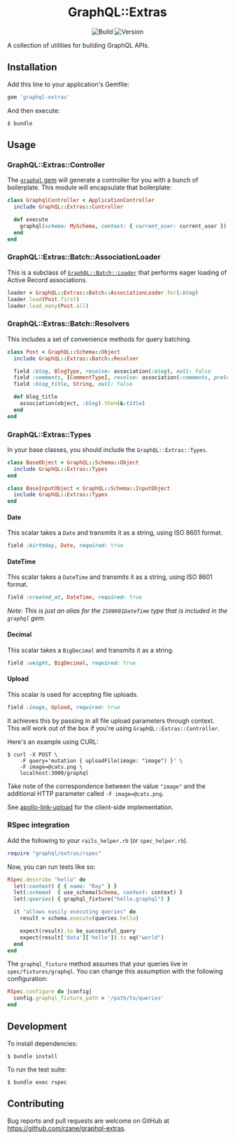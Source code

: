 <h1 align="center">GraphQL::Extras</h1>

<div align="center">

![Build](https://github.com/rzane/graphql-extras/workflows/Build/badge.svg)
![Version](https://img.shields.io/gem/v/graphql-extras)

</div>

A collection of utilities for building GraphQL APIs.

## Installation

Add this line to your application's Gemfile:

```ruby
gem 'graphql-extras'
```

And then execute:

    $ bundle

## Usage

### GraphQL::Extras::Controller

The [`graphql` gem](https://github.com/rmosolgo/graphql-ruby) will generate a controller for you with a bunch of boilerplate. This module will encapsulate that boilerplate:

```ruby
class GraphqlController < ApplicationController
  include GraphQL::Extras::Controller

  def execute
    graphql(schema: MySchema, context: { current_user: current_user })
  end
end
```

### GraphQL::Extras::Batch::AssociationLoader

This is a subclass of [`GraphQL::Batch::Loader`](https://github.com/Shopify/graphql-batch) that performs eager loading of Active Record associations.

```ruby
loader = GraphQL::Extras::Batch::AssociationLoader.for(:blog)
loader.load(Post.first)
loader.load_many(Post.all)
```

### GraphQL::Extras::Batch::Resolvers

This includes a set of convenience methods for query batching.

```ruby
class Post < GraphQL::Schema::Object
  include GraphQL::Extras::Batch::Resolver

  field :blog, BlogType, resolve: association(:blog), null: false
  field :comments, [CommentType], resolve: association(:comments, preload: { comments: :user }), null: false
  field :blog_title, String, null: false

  def blog_title
    association(object, :blog).then(&:title)
  end
end
```

### GraphQL::Extras::Types

In your base classes, you should include the `GraphQL::Extras::Types`.

```ruby
class BaseObject < GraphQL::Schema::Object
  include GraphQL::Extras::Types
end

class BaseInputObject < GraphQL::Schema::InputObject
  include GraphQL::Extras::Types
end
```

#### Date

This scalar takes a `Date` and transmits it as a string, using ISO 8601 format.

```ruby
field :birthday, Date, required: true
```

#### DateTime

This scalar takes a `DateTime` and transmits it as a string, using ISO 8601 format.

```ruby
field :created_at, DateTime, required: true
```

*Note: This is just an alias for the `ISO8601DateTime` type that is included in the `graphql` gem.*

#### Decimal

This scalar takes a `BigDecimal` and transmits it as a string.

```ruby
field :weight, BigDecimal, required: true
```

#### Upload

This scalar is used for accepting file uploads.

```ruby
field :image, Upload, required: true
```

It achieves this by passing in all file upload parameters through context. This will work out of the box if you're using `GraphQL::Extras::Controller`.

Here's an example using CURL:

    $ curl -X POST \
        -F query='mutation { uploadFile(image: "image") }' \
        -F image=@cats.png \
        localhost:3000/graphql

Take note of the correspondence between the value `"image"` and the additional HTTP parameter called `-F image=@cats.png`.

See [apollo-link-upload](https://github.com/rzane/apollo-link-upload) for the client-side implementation.

### RSpec integration

Add the following to your `rails_helper.rb` (or `spec_helper.rb`).

```ruby
require "graphql/extras/rspec"
```

Now, you can run tests like so:

```ruby
RSpec.describe "hello" do
  let(:context) { { name: "Ray" } }
  let(:schema)  { use_schema(Schema, context: context) }
  let(:queries) { graphql_fixture("hello.graphql") }

  it "allows easily executing queries" do
    result = schema.execute(queries.hello)

    expect(result).to be_successful_query
    expect(result['data']['hello']).to eq("world")
  end
end
```

The `graphql_fixture` method assumes that your queries live in `spec/fixtures/graphql`. You can change this assumption with the following configuration:

```ruby
RSpec.configure do |config|
  config.graphql_fixture_path = '/path/to/queries'
end
```

## Development

To install dependencies:

    $ bundle install

To run the test suite:

    $ bundle exec rspec

## Contributing

Bug reports and pull requests are welcome on GitHub at https://github.com/rzane/graphql-extras.
